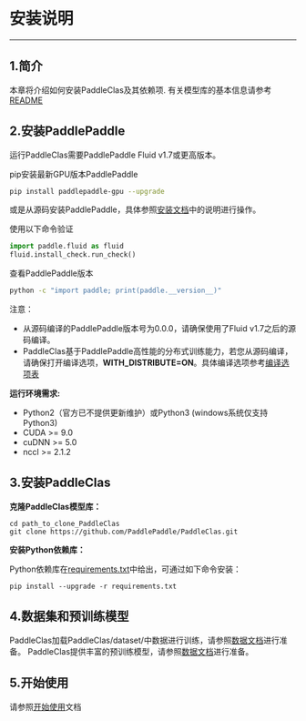 # 安装说明

---

## 1.简介

本章将介绍如何安装PaddleClas及其依赖项.
有关模型库的基本信息请参考[README](https://github.com/PaddlePaddle/PaddleClas/blob/master/README.md)


## 2.安装PaddlePaddle

运行PaddleClas需要PaddlePaddle Fluid v1.7或更高版本。

pip安装最新GPU版本PaddlePaddle

```bash
pip install paddlepaddle-gpu --upgrade
```

或是从源码安装PaddlePaddle，具体参照[安装文档](http://www.paddlepaddle.org.cn/install/quick)中的说明进行操作。

使用以下命令验证

```python
import paddle.fluid as fluid
fluid.install_check.run_check()
```

查看PaddlePaddle版本

```bash
python -c "import paddle; print(paddle.__version__)"
```

注意：
- 从源码编译的PaddlePaddle版本号为0.0.0，请确保使用了Fluid v1.7之后的源码编译。
- PaddleClas基于PaddlePaddle高性能的分布式训练能力，若您从源码编译，请确保打开编译选项，**WITH_DISTRIBUTE=ON**。具体编译选项参考[编译选项表](https://www.paddlepaddle.org.cn/documentation/docs/zh/develop/install/Tables.html#id3)

**运行环境需求:**

- Python2（官方已不提供更新维护）或Python3 (windows系统仅支持Python3)
- CUDA >= 9.0
- cuDNN >= 5.0
- nccl >= 2.1.2


## 3.安装PaddleClas

**克隆PaddleClas模型库：**

```
cd path_to_clone_PaddleClas
git clone https://github.com/PaddlePaddle/PaddleClas.git
```

**安装Python依赖库：**

Python依赖库在[requirements.txt](https://github.com/PaddlePaddle/PaddleClas/blob/master/requirements.txt)中给出，可通过如下命令安装：

```
pip install --upgrade -r requirements.txt
```


## 4.数据集和预训练模型

PaddleClas加载PaddleClas/dataset/中数据进行训练，请参照[数据文档](./data.md)进行准备。
PaddleClas提供丰富的预训练模型，请参照[数据文档](./data.md)进行准备。


## 5.开始使用

请参照[开始使用](./getting_started.md)文档
